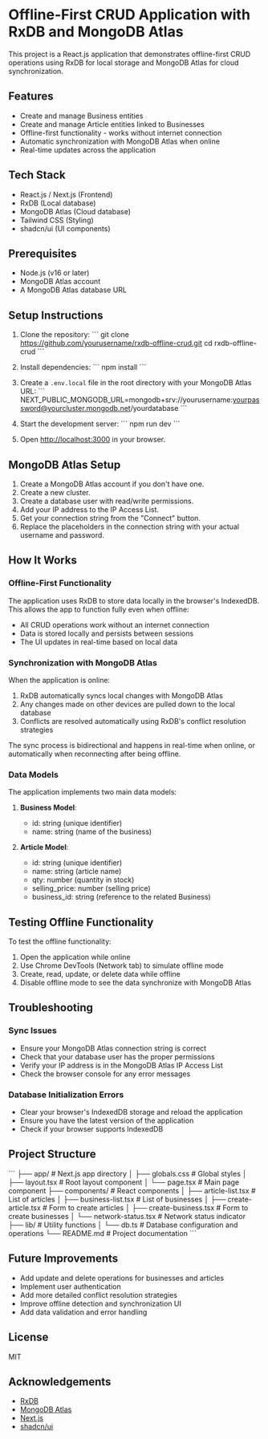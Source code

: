 # Offline-First CRUD Application with RxDB and MongoDB Atlas

This project is a React.js application that demonstrates offline-first CRUD operations using RxDB for local storage and MongoDB Atlas for cloud synchronization.

## Features

- Create and manage Business entities
- Create and manage Article entities linked to Businesses
- Offline-first functionality - works without internet connection
- Automatic synchronization with MongoDB Atlas when online
- Real-time updates across the application

## Tech Stack

- React.js / Next.js (Frontend)
- RxDB (Local database)
- MongoDB Atlas (Cloud database)
- Tailwind CSS (Styling)
- shadcn/ui (UI components)

## Prerequisites

- Node.js (v16 or later)
- MongoDB Atlas account
- A MongoDB Atlas database URL

## Setup Instructions

1. Clone the repository:
   \`\`\`
   git clone https://github.com/yourusername/rxdb-offline-crud.git
   cd rxdb-offline-crud
   \`\`\`

2. Install dependencies:
   \`\`\`
   npm install
   \`\`\`

3. Create a `.env.local` file in the root directory with your MongoDB Atlas URL:
   \`\`\`
   NEXT_PUBLIC_MONGODB_URL=mongodb+srv://yourusername:yourpassword@yourcluster.mongodb.net/yourdatabase
   \`\`\`

4. Start the development server:
   \`\`\`
   npm run dev
   \`\`\`

5. Open [http://localhost:3000](http://localhost:3000) in your browser.

## MongoDB Atlas Setup

1. Create a MongoDB Atlas account if you don't have one.
2. Create a new cluster.
3. Create a database user with read/write permissions.
4. Add your IP address to the IP Access List.
5. Get your connection string from the "Connect" button.
6. Replace the placeholders in the connection string with your actual username and password.

## How It Works

### Offline-First Functionality

The application uses RxDB to store data locally in the browser's IndexedDB. This allows the app to function fully even when offline:

- All CRUD operations work without an internet connection
- Data is stored locally and persists between sessions
- The UI updates in real-time based on local data

### Synchronization with MongoDB Atlas

When the application is online:

1. RxDB automatically syncs local changes with MongoDB Atlas
2. Any changes made on other devices are pulled down to the local database
3. Conflicts are resolved automatically using RxDB's conflict resolution strategies

The sync process is bidirectional and happens in real-time when online, or automatically when reconnecting after being offline.

### Data Models

The application implements two main data models:

1. **Business Model**:
   - id: string (unique identifier)
   - name: string (name of the business)

2. **Article Model**:
   - id: string (unique identifier)
   - name: string (article name)
   - qty: number (quantity in stock)
   - selling_price: number (selling price)
   - business_id: string (reference to the related Business)

## Testing Offline Functionality

To test the offline functionality:

1. Open the application while online
2. Use Chrome DevTools (Network tab) to simulate offline mode
3. Create, read, update, or delete data while offline
4. Disable offline mode to see the data synchronize with MongoDB Atlas

## Troubleshooting

### Sync Issues
- Ensure your MongoDB Atlas connection string is correct
- Check that your database user has the proper permissions
- Verify your IP address is in the MongoDB Atlas IP Access List
- Check the browser console for any error messages

### Database Initialization Errors
- Clear your browser's IndexedDB storage and reload the application
- Ensure you have the latest version of the application
- Check if your browser supports IndexedDB

## Project Structure

\`\`\`
├── app/                  # Next.js app directory
│   ├── globals.css       # Global styles
│   ├── layout.tsx        # Root layout component
│   └── page.tsx          # Main page component
├── components/           # React components
│   ├── article-list.tsx  # List of articles
│   ├── business-list.tsx # List of businesses
│   ├── create-article.tsx # Form to create articles
│   ├── create-business.tsx # Form to create businesses
│   └── network-status.tsx # Network status indicator
├── lib/                  # Utility functions
│   └── db.ts             # Database configuration and operations
└── README.md             # Project documentation
\`\`\`

## Future Improvements

- Add update and delete operations for businesses and articles
- Implement user authentication
- Add more detailed conflict resolution strategies
- Improve offline detection and synchronization UI
- Add data validation and error handling

## License

MIT

## Acknowledgements

- [RxDB](https://rxdb.info/)
- [MongoDB Atlas](https://www.mongodb.com/atlas/database)
- [Next.js](https://nextjs.org/)
- [shadcn/ui](https://ui.shadcn.com/)

<CodeProject>
